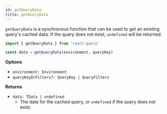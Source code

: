 ```yaml
---
id: getQueryData
title: getQueryData
---
```


`getQueryData` is a synchronous function that can be used to get an existing query's cached data. If the query does not exist, `undefined` will be returned.

```js
import { getQueryData } from 'react-query'

const data = getQueryData(environment, queryKey)
```

**Options**

- `environment: Environment`
- `queryKeyOrFilters?: QueryKey | QueryFilters`

**Returns**

- `data: TData | undefined`
  - The data for the cached query, or `undefined` if the query does not exist.
